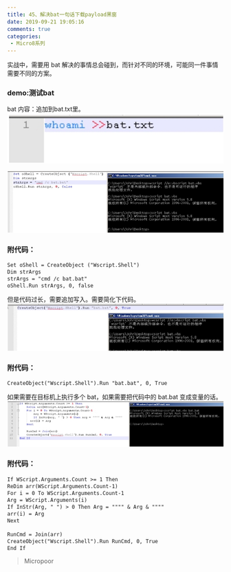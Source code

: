 ```yaml
---
title: 45、解决bat一句话下载payload黑窗
date: 2019-09-21 19:05:16
comments: true
categories: 
 - Micro8系列
---
```



实战中，需要用 bat 解决的事情总会碰到，而针对不同的环境，可能同一件事情需要不同的方案。

### demo:测试bat
bat 内容：追加到bat.txt里。  
![](../do/media/c88eaa0827ffcda7b8bf145ab166128e.jpg)

![](../do/media/ac6b7ca7ff474a41f6c4e3b39740c63e.jpg)

### 附代码：
```code
Set oShell = CreateObject ("Wscript.Shell")
Dim strArgs
strArgs = "cmd /c bat.bat"
oShell.Run strArgs, 0, false
```

但是代码过长，需要追加写入。需要简化下代码。  
![](../do/media/4459b76b982a0d54de0cba76496b2f07.jpg)

### 附代码：
```code
CreateObject("Wscript.Shell").Run "bat.bat", 0, True
```

如果需要在目标机上执行多个 bat，如果需要把代码中的 bat.bat 变成变量的话。  
![](../do/media/362d2fd19ae38ea13dd9f7f4b7e7b845.jpg)

### 附代码：
```code
If WScript.Arguments.Count >= 1 Then
ReDim arr(WScript.Arguments.Count‐1)
For i = 0 To WScript.Arguments.Count‐1
Arg = WScript.Arguments(i)
If InStr(Arg, " ") > 0 Then Arg = """" & Arg & """"
arr(i) = Arg
Next 

RunCmd = Join(arr)
CreateObject("Wscript.Shell").Run RunCmd, 0, True
End If
```

>   Micropoor
